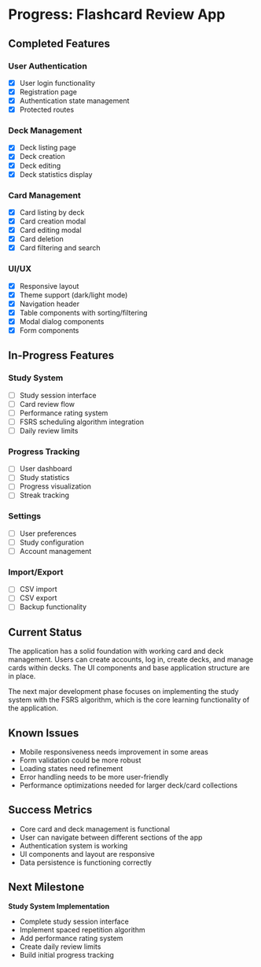 # Progress: Flashcard Review App

## Completed Features

### User Authentication
- [x] User login functionality
- [x] Registration page
- [x] Authentication state management
- [x] Protected routes

### Deck Management
- [x] Deck listing page
- [x] Deck creation 
- [x] Deck editing
- [x] Deck statistics display

### Card Management
- [x] Card listing by deck
- [x] Card creation modal
- [x] Card editing modal
- [x] Card deletion
- [x] Card filtering and search

### UI/UX
- [x] Responsive layout
- [x] Theme support (dark/light mode)
- [x] Navigation header
- [x] Table components with sorting/filtering
- [x] Modal dialog components
- [x] Form components

## In-Progress Features

### Study System
- [ ] Study session interface
- [ ] Card review flow
- [ ] Performance rating system
- [ ] FSRS scheduling algorithm integration
- [ ] Daily review limits

### Progress Tracking
- [ ] User dashboard
- [ ] Study statistics
- [ ] Progress visualization
- [ ] Streak tracking

### Settings
- [ ] User preferences
- [ ] Study configuration
- [ ] Account management

### Import/Export
- [ ] CSV import
- [ ] CSV export
- [ ] Backup functionality

## Current Status
The application has a solid foundation with working card and deck management. Users can create accounts, log in, create decks, and manage cards within decks. The UI components and base application structure are in place.

The next major development phase focuses on implementing the study system with the FSRS algorithm, which is the core learning functionality of the application.

## Known Issues
- Mobile responsiveness needs improvement in some areas
- Form validation could be more robust
- Loading states need refinement
- Error handling needs to be more user-friendly
- Performance optimizations needed for larger deck/card collections

## Success Metrics
- Core card and deck management is functional
- User can navigate between different sections of the app
- Authentication system is working
- UI components and layout are responsive
- Data persistence is functioning correctly

## Next Milestone
**Study System Implementation**
- Complete study session interface
- Implement spaced repetition algorithm
- Add performance rating system
- Create daily review limits
- Build initial progress tracking 